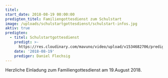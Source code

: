 ```yaml
---
titel:
start_date: 2018-08-19 00:00:00
predigten_titel: Familiengottesdienst zum Schulstart
image: /uploads/schulstartgottesdienst/schulstart-infos.jpg
aktiv: true
predigten:
  - titel: Schulstartgottesdienst
    predigt: >-
      https://res.cloudinary.com/mavuno/video/upload/v1534682706/predigten/%20Nah%20an%20Gottes%20Herz/20180819_Predigt_Flechsig_Schulsart_cut.mp3
    date: '2018-08-19'
    prediger: Daniel Flechsig
---
```


Herzliche Einladung zum Familiengottesdienst am 19.August 2018.
